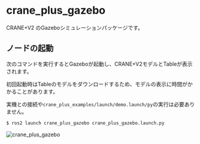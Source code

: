 # crane_plus_gazebo

CRANE+V2 のGazeboシミュレーションパッケージです。

## ノードの起動

次のコマンドを実行するとGazeboが起動し、CRANE+V2モデルとTableが表示されます。

初回起動時はTableのモデルをダウンロードするため、モデルの表示に時間がかかることがあります。

実機との接続や`crane_plus_examples/launch/demo.launch/py`の実行は必要ありません。

```sh
$ ros2 launch crane_plus_gazebo crane_plus_gazebo.launch.py
```

![crane_plus_gazebo](https://rt-net.github.io/images/crane-plus/crane_plus_gazebo.png)
